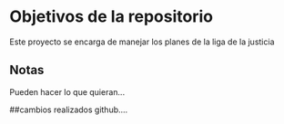 # Objetivos de la repositorio

Este proyecto se encarga de manejar los planes de la liga de la justicia


## Notas
Pueden hacer lo que quieran...

##cambios realizados github....
